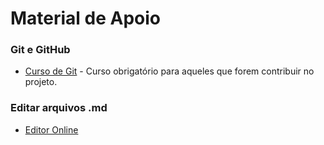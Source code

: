 # Material de Apoio

### Git e GitHub

* [Curso de Git](http://dev.rbtech.info/curso-controle-versao-git-aula-1/) - Curso obrigatório para aqueles que forem contribuir no projeto.

### Editar arquivos .md

* [Editor Online](http://dillinger.io/)